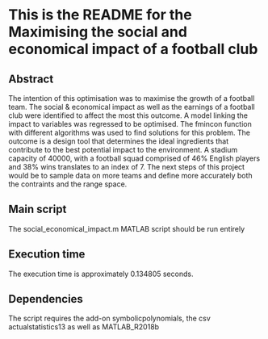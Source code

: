 This is the README for the Maximising the social and economical impact of a football club
=======

Abstract
-------

The intention of this optimisation was to maximise the growth of a football team. The social & economical impact as well as the earnings of a football club were identified to affect the most this outcome. A model linking the impact to variables was regressed to be optimised. The fmincon function with different algorithms was used to find solutions for this problem. The outcome is a design tool that determines the ideal ingredients that contribute to the best potential impact to the environment. A stadium capacity of 40000, with a football squad comprised of 46% English players and 38% wins translates to an index of 7.  The next steps of this project would be to sample data on more teams and define more accurately both the contraints and the range space.


Main script 
-------
The social_economical_impact.m MATLAB script should be run entirely

Execution time
-------
The execution time is approximately 0.134805 seconds.

Dependencies
-------
The script requires the add-on symbolicpolynomials, the csv actualstatistics13 as well as MATLAB_R2018b
